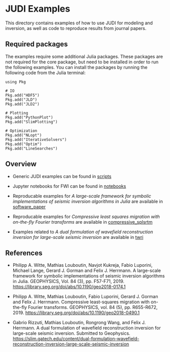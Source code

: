 # JUDI Examples

This directory contains examples of how to use JUDI for modeling and inversion, as well as code to reproduce results from journal papers.

## Required packages

The examples require some additional Julia packages. These packages are not required for the core package, but need to be installed in order to run the following examples. You can install the packages by running the following code from the Julia terminal:

```
using Pkg

# IO
Pkg.add("HDF5")
Pkg.add("JLD")
Pkg.add("JLD2")

# Plotting
Pkg.add("PythonPlot")
Pkg.add("SlimPlotting")

# Optimization
Pkg.add("NLopt")
Pkg.add("IterativeSolvers")
Pkg.add("Optim")
Pkg.add("LineSearches")
```

## Overview

 * Generic JUDI examples can be found in [scripts](https://github.com/devitocodespro/JUDI.jl/tree/master/examples/scripts)

 * Jupyter notebooks for FWI can be found in [notebooks](https://github.com/devitocodespro/JUDI.jl/tree/master/examples/notebooks)

 * Reproducable examples for *A large-scale framework for symbolic implementations of seismic inversion algorithms in Julia* are available in [software_paper](https://github.com/devitocodespro/JUDI.jl/tree/master/examples/software_paper)

 * Reproducable examples for *Compressive least squares migration with on-the-fly Fourier transforms* are available in [compressive_splsrtm](https://github.com/devitocodespro/JUDI.jl/tree/master/examples/compressive_splsrtm)

 * Examples related to *A dual formulation of wavefield reconstruction inversion for large-scale seismic inversion* are available in [twri](https://github.com/devitocodespro/JUDI.jl/tree/master/examples/twri)

## References

 * Philipp A. Witte, Mathias Louboutin, Navjot Kukreja, Fabio Luporini, Michael Lange, Gerard J. Gorman and Felix J. Herrmann. A large-scale framework for symbolic implementations of seismic inversion algorithms in Julia. GEOPHYSICS, Vol. 84 (3), pp. F57-F71, 2019. <https://library.seg.org/doi/abs/10.1190/geo2018-0174.1>

 * Philipp A. Witte, Mathias Louboutin, Fabio Luporini, Gerard J. Gorman and Felix J. Herrmann. Compressive least-squares migration with on-the-fly Fourier transforms. GEOPHYSICS, vol. 84 (5), pp. R655-R672, 2019. <https://library.seg.org/doi/abs/10.1190/geo2018-0490.1>


 * Gabrio Rizzuti, Mathias Louboutin, Rongrong Wang, and Felix J. Herrmann. A dual formulation of wavefield reconstruction inversion for large-scale seismic inversion. Submitted to Geophysics. <https://slim.gatech.edu/content/dual-formulation-wavefield-reconstruction-inversion-large-scale-seismic-inversion>
